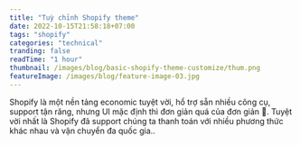 ```yaml
---
title: "Tuỳ chỉnh Shopify theme"
date: 2022-10-15T21:58:18+07:00
tags: "shopify"
categories: "technical"
tranding: false
readTime: "1 hour"
thumbnail: /images/blog/basic-shopify-theme-customize/thum.png
featureImage: /images/blog/feature-image-03.jpg
---
```


Shopify là một nền tảng economic tuyệt vời, hổ trợ sẵn nhiều công cụ, support tận răng, nhưng UI mặc định thì đơn giản quá của đơn giản 🤣. Tuyệt vời nhất là Shopify đã support chúng ta thanh toán với nhiều phương thức khác nhau và vận chuyển đa quốc gia..

